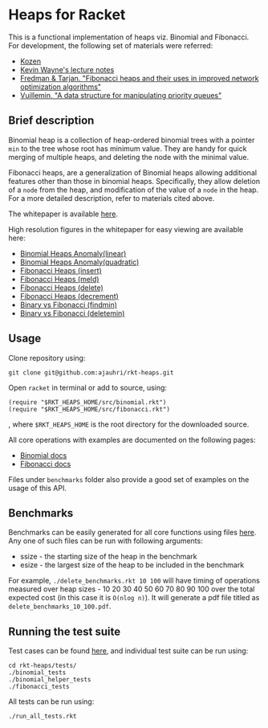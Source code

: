 Heaps for Racket
====

This is a functional implementation of heaps viz. Binomial and Fibonacci. For development, the following set of materials were referred:
* [Kozen](http://www.amazon.com/Analysis-Algorithms-Monographs-Computer-Science/dp/0387976876) 
* [Kevin Wayne's lecture notes](http://www.cs.princeton.edu/~wayne/teaching/fibonacci-heap.pdf)
* [Fredman & Tarjan. "Fibonacci heaps and their uses in improved network optimization algorithms"](http://www.cs.princeton.edu/courses/archive/fall03/cs528/handouts/fibonacci%20heaps.pdf)
* [Vuillemin, "A data structure for manipulating priority queues"](http://www.cl.cam.ac.uk/teaching/1011/AlgorithII/1978-Vuillemin-queues.pdf)

Brief description
----

Binomial heap is a collection of heap-ordered binomial trees with a pointer `min` to the tree whose root has minimum value. They are handy for quick merging of multiple heaps, and deleting the node with the minimal value. 

Fibonacci heaps, are a generalization of Binomial heaps allowing additional features other than those in binomial heaps. Specifically, they allow deletion of a `node` from the heap, and modification of the value of a `node` in the heap. For a more detailed description, refer to materials cited above.

The whitepaper is available [here](https://www.dropbox.com/s/2zmca8om1s7t8jo/final-report.pdf).

High resolution figures in the whitepaper for easy viewing are available here:

* [Binomial Heaps Anomaly(linear)](https://www.dropbox.com/s/ta9hdb4sz8t9izg/insert_binomial_linear.pdf) 
* [Binomial Heaps Anomaly(quadratic)](https://www.dropbox.com/s/zps81vwqfaxuzm9/insert_binomial_quad.pdf) 
* [Fibonacci Heaps (insert)](https://www.dropbox.com/s/tk988xsu7qmcmr3/fi_insert.pdf)
* [Fibonacci Heaps (meld)](https://www.dropbox.com/s/q30a15eqxpikge5/fi_meld.pdf) 
* [Fibonacci Heaps (delete)](https://www.dropbox.com/s/i2ut55g0k36krgd/fi_delete.pdf) 
* [Fibonacci Heaps (decrement)](https://www.dropbox.com/s/up6l1wfiaj3inh9/fi_decrement.pdf)
* [Binary vs Fibonacci (findmin)](https://www.dropbox.com/s/7rh758163bn0zbk/findmin.pdf)
* [Binary vs Fibonacci (deletemin)](https://www.dropbox.com/s/s8jl62ovd8g2t4n/deletemin.pdf)

Usage
----
Clone repository using:
	
	git clone git@github.com:ajauhri/rkt-heaps.git	

Open `racket` in terminal or add to source, using:

	(require "$RKT_HEAPS_HOME/src/binomial.rkt")
	(require "$RKT_HEAPS_HOME/src/fibonacci.rkt")

, where `$RKT_HEAPS_HOME` is the root directory for the downloaded source.

All core operations with examples are documented on the following pages:
* [Binomial docs](http://htmlpreview.github.com/?https://github.com/ajauhri/rkt-heaps/blob/master/docs/binomial/index.html) 
* [Fibonacci docs](http://htmlpreview.github.com/?https://github.com/ajauhri/rkt-heaps/blob/master/docs/fibonacci/index.html) 

Files under `benchmarks` folder also provide a good set of examples on the usage of this API.

Benchmarks
----
Benchmarks can be easily generated for all core functions using files [here](https://github.com/ajauhri/rkt-heaps/tree/master/benchmarks). Any one of such files can be run with following arguments:
* ssize - the starting size of the heap in the benchmark
* esize - the largest size of the heap to be included in the benchmark

For example, `./delete_benchmarks.rkt 10 100` will have timing of operations measured over heap sizes - 10 20 30 40 50 60 70 80 90 100 over the total expected cost (in this case it is `O(nlog n)`). It will generate a pdf file titled as `delete_benchmarks_10_100.pdf`.

Running the test suite 
----

Test cases can be found [here](https://github.com/ajauhri/rkt-heaps/tree/master/tests), and individual test suite can be run using:

	cd rkt-heaps/tests/	
	./binomial_tests
	./binomial_helper_tests
	./fibonacci_tests

All tests can be run using:

	./run_all_tests.rkt

